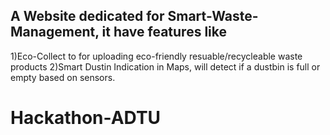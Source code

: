 ## A Website dedicated for Smart-Waste-Management, it have features like 
1)Eco-Collect to for uploading eco-friendly resuable/recycleable waste products
2)Smart Dustin Indication in Maps, will detect if a dustbin is full or empty based on sensors.
# Hackathon-ADTU
